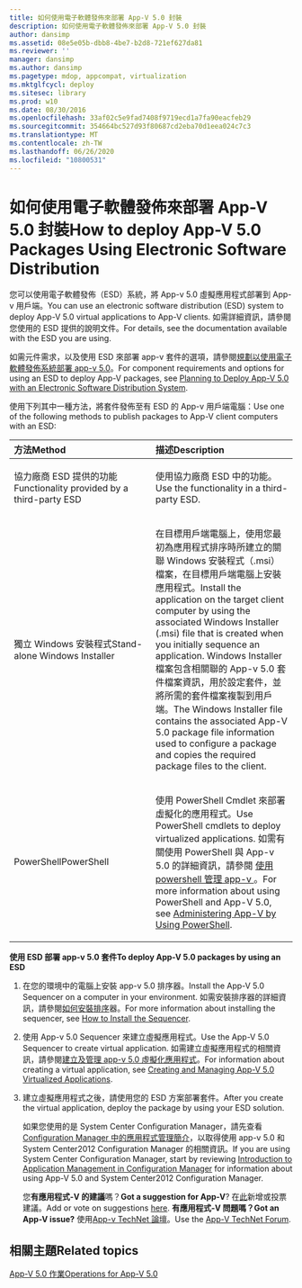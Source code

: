 ```yaml
---
title: 如何使用電子軟體發佈來部署 App-V 5.0 封裝
description: 如何使用電子軟體發佈來部署 App-V 5.0 封裝
author: dansimp
ms.assetid: 08e5e05b-dbb8-4be7-b2d8-721ef627da81
ms.reviewer: ''
manager: dansimp
ms.author: dansimp
ms.pagetype: mdop, appcompat, virtualization
ms.mktglfcycl: deploy
ms.sitesec: library
ms.prod: w10
ms.date: 08/30/2016
ms.openlocfilehash: 33af02c5e9fad7408f9719ecd1a7fa90eacfeb29
ms.sourcegitcommit: 354664bc527d93f80687cd2eba70d1eea024c7c3
ms.translationtype: MT
ms.contentlocale: zh-TW
ms.lasthandoff: 06/26/2020
ms.locfileid: "10800531"
---
```

# <span data-ttu-id="1e107-103">如何使用電子軟體發佈來部署 App-V 5.0 封裝</span><span class="sxs-lookup"><span data-stu-id="1e107-103">How to deploy App-V 5.0 Packages Using Electronic Software Distribution</span></span>


<span data-ttu-id="1e107-104">您可以使用電子軟體發佈（ESD）系統，將 App-v 5.0 虛擬應用程式部署到 App-v 用戶端。</span><span class="sxs-lookup"><span data-stu-id="1e107-104">You can use an electronic software distribution (ESD) system to deploy App-V 5.0 virtual applications to App-V clients.</span></span> <span data-ttu-id="1e107-105">如需詳細資訊，請參閱您使用的 ESD 提供的說明文件。</span><span class="sxs-lookup"><span data-stu-id="1e107-105">For details, see the documentation available with the ESD you are using.</span></span>

<span data-ttu-id="1e107-106">如需元件需求，以及使用 ESD 來部署 app-v 套件的選項，請參閱[規劃以使用電子軟體發佈系統部署 app-v 5.0](planning-to-deploy-app-v-50-with-an-electronic-software-distribution-system.md)。</span><span class="sxs-lookup"><span data-stu-id="1e107-106">For component requirements and options for using an ESD to deploy App-V packages, see [Planning to Deploy App-V 5.0 with an Electronic Software Distribution System](planning-to-deploy-app-v-50-with-an-electronic-software-distribution-system.md).</span></span>

<span data-ttu-id="1e107-107">使用下列其中一種方法，將套件發佈至有 ESD 的 App-v 用戶端電腦：</span><span class="sxs-lookup"><span data-stu-id="1e107-107">Use one of the following methods to publish packages to App-V client computers with an ESD:</span></span>

<table>
<colgroup>
<col width="50%" />
<col width="50%" />
</colgroup>
<thead>
<tr class="header">
<th align="left"><span data-ttu-id="1e107-108">方法</span><span class="sxs-lookup"><span data-stu-id="1e107-108">Method</span></span></th>
<th align="left"><span data-ttu-id="1e107-109">描述</span><span class="sxs-lookup"><span data-stu-id="1e107-109">Description</span></span></th>
</tr>
</thead>
<tbody>
<tr class="odd">
<td align="left"><p><span data-ttu-id="1e107-110">協力廠商 ESD 提供的功能</span><span class="sxs-lookup"><span data-stu-id="1e107-110">Functionality provided by a third-party ESD</span></span></p></td>
<td align="left"><p><span data-ttu-id="1e107-111">使用協力廠商 ESD 中的功能。</span><span class="sxs-lookup"><span data-stu-id="1e107-111">Use the functionality in a third-party ESD.</span></span></p></td>
</tr>
<tr class="even">
<td align="left"><p><span data-ttu-id="1e107-112">獨立 Windows 安裝程式</span><span class="sxs-lookup"><span data-stu-id="1e107-112">Stand-alone Windows Installer</span></span></p></td>
<td align="left"><p><span data-ttu-id="1e107-113">在目標用戶端電腦上，使用您最初為應用程式排序時所建立的關聯 Windows 安裝程式（.msi）檔案，在目標用戶端電腦上安裝應用程式。</span><span class="sxs-lookup"><span data-stu-id="1e107-113">Install the application on the target client computer by using the associated Windows Installer (.msi) file that is created when you initially sequence an application.</span></span> <span data-ttu-id="1e107-114">Windows Installer 檔案包含相關聯的 App-v 5.0 套件檔案資訊，用於設定套件，並將所需的套件檔案複製到用戶端。</span><span class="sxs-lookup"><span data-stu-id="1e107-114">The Windows Installer file contains the associated App-V 5.0 package file information used to configure a package and copies the required package files to the client.</span></span></p></td>
</tr>
<tr class="odd">
<td align="left"><p><span data-ttu-id="1e107-115">PowerShell</span><span class="sxs-lookup"><span data-stu-id="1e107-115">PowerShell</span></span></p></td>
<td align="left"><p><span data-ttu-id="1e107-116">使用 PowerShell Cmdlet 來部署虛擬化的應用程式。</span><span class="sxs-lookup"><span data-stu-id="1e107-116">Use PowerShell cmdlets to deploy virtualized applications.</span></span> <span data-ttu-id="1e107-117">如需有關使用 PowerShell 與 App-v 5.0 的詳細資訊，請參閱 <a href="administering-app-v-by-using-powershell.md" data-raw-source="[Administering App-V by Using PowerShell](administering-app-v-by-using-powershell.md)"> 使用 powershell 管理 app-v </a> 。</span><span class="sxs-lookup"><span data-stu-id="1e107-117">For more information about using PowerShell and App-V 5.0, see <a href="administering-app-v-by-using-powershell.md" data-raw-source="[Administering App-V by Using PowerShell](administering-app-v-by-using-powershell.md)">Administering App-V by Using PowerShell</a>.</span></span></p></td>
</tr>
</tbody>
</table>

 

**<span data-ttu-id="1e107-118">使用 ESD 部署 app-v 5.0 套件</span><span class="sxs-lookup"><span data-stu-id="1e107-118">To deploy App-V 5.0 packages by using an ESD</span></span>**

1.  <span data-ttu-id="1e107-119">在您的環境中的電腦上安裝 app-v 5.0 排序器。</span><span class="sxs-lookup"><span data-stu-id="1e107-119">Install the App-V 5.0 Sequencer on a computer in your environment.</span></span> <span data-ttu-id="1e107-120">如需安裝排序器的詳細資訊，請參閱[如何安裝排序](how-to-install-the-sequencer-beta-gb18030.md)器。</span><span class="sxs-lookup"><span data-stu-id="1e107-120">For more information about installing the sequencer, see [How to Install the Sequencer](how-to-install-the-sequencer-beta-gb18030.md).</span></span>

2.  <span data-ttu-id="1e107-121">使用 App-v 5.0 Sequencer 來建立虛擬應用程式。</span><span class="sxs-lookup"><span data-stu-id="1e107-121">Use the App-V 5.0 Sequencer to create virtual application.</span></span> <span data-ttu-id="1e107-122">如需建立虛擬應用程式的相關資訊，請參閱[建立及管理 app-v 5.0 虛擬化應用程式](creating-and-managing-app-v-50-virtualized-applications.md)。</span><span class="sxs-lookup"><span data-stu-id="1e107-122">For information about creating a virtual application, see [Creating and Managing App-V 5.0 Virtualized Applications](creating-and-managing-app-v-50-virtualized-applications.md).</span></span>

3.  <span data-ttu-id="1e107-123">建立虛擬應用程式之後，請使用您的 ESD 方案部署套件。</span><span class="sxs-lookup"><span data-stu-id="1e107-123">After you create the virtual application, deploy the package by using your ESD solution.</span></span>

    <span data-ttu-id="1e107-124">如果您使用的是 System Center Configuration Manager，請先查看[Configuration Manager 中的應用程式管理簡介](https://go.microsoft.com/fwlink/?LinkId=281816)，以取得使用 app-v 5.0 和 System Center2012 Configuration Manager 的相關資訊。</span><span class="sxs-lookup"><span data-stu-id="1e107-124">If you are using System Center Configuration Manager, start by reviewing [Introduction to Application Management in Configuration Manager](https://go.microsoft.com/fwlink/?LinkId=281816) for information about using App-V 5.0 and System Center2012 Configuration Manager.</span></span>

    <span data-ttu-id="1e107-125">您**有應用程式-V 的建議**嗎？</span><span class="sxs-lookup"><span data-stu-id="1e107-125">**Got a suggestion for App-V**?</span></span> <span data-ttu-id="1e107-126">在[此](http://appv.uservoice.com/forums/280448-microsoft-application-virtualization)新增或投票建議。</span><span class="sxs-lookup"><span data-stu-id="1e107-126">Add or vote on suggestions [here](http://appv.uservoice.com/forums/280448-microsoft-application-virtualization).</span></span> **<span data-ttu-id="1e107-127">有應用程式-V 問題嗎？</span><span class="sxs-lookup"><span data-stu-id="1e107-127">Got an App-V issue?</span></span>** <span data-ttu-id="1e107-128">使用[App-v TechNet 論壇](https://social.technet.microsoft.com/Forums/home?forum=mdopappv)。</span><span class="sxs-lookup"><span data-stu-id="1e107-128">Use the [App-V TechNet Forum](https://social.technet.microsoft.com/Forums/home?forum=mdopappv).</span></span>

## <span data-ttu-id="1e107-129">相關主題</span><span class="sxs-lookup"><span data-stu-id="1e107-129">Related topics</span></span>


[<span data-ttu-id="1e107-130">App-V 5.0 作業</span><span class="sxs-lookup"><span data-stu-id="1e107-130">Operations for App-V 5.0</span></span>](operations-for-app-v-50.md)

 

 





